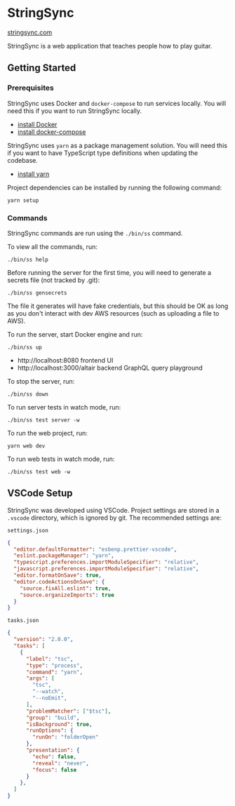 # StringSync

[stringsync.com](https://stringsync.com)

StringSync is a web application that teaches people how to play guitar.

## Getting Started

### Prerequisites

StringSync uses Docker and `docker-compose` to run services locally. You will need this if you want to run StringSync locally.

- [install Docker](https://docs.docker.com/install/)
- [install docker-compose](https://docs.docker.com/compose/install/)

StringSync uses `yarn` as a package management solution. You will need this if you want to have TypeScript type definitions when updating the codebase.

- [install yarn](https://yarnpkg.com/lang/en/docs/install/)

Project dependencies can be installed by running the following command:

```
yarn setup
```

### Commands

StringSync commands are run using the `./bin/ss` command.

To view all the commands, run:

```
./bin/ss help
```

Before running the server for the first time, you will need to generate a secrets file (not tracked by .git):

```
./bin/ss gensecrets
```

The file it generates will have fake credentials, but this should be OK as long as you don't interact with dev AWS resources (such as uploading a file to AWS).

To run the server, start Docker engine and run:

```
./bin/ss up
```

- http://localhost:8080 frontend UI
- http://localhost:3000/altair backend GraphQL query playground

To stop the server, run:

```
./bin/ss down
```

To run server tests in watch mode, run:

```
./bin/ss test server -w
```

To run the web project, run:

```
yarn web dev
```

To run web tests in watch mode, run:

```
./bin/ss test web -w
```

## VSCode Setup

StringSync was developed using VSCode. Project settings are stored in a `.vscode` directory, which is ignored by git. The recommended settings are:

`settings.json`

```json
{
  "editor.defaultFormatter": "esbenp.prettier-vscode",
  "eslint.packageManager": "yarn",
  "typescript.preferences.importModuleSpecifier": "relative",
  "javascript.preferences.importModuleSpecifier": "relative",
  "editor.formatOnSave": true,
  "editor.codeActionsOnSave": {
    "source.fixAll.eslint": true,
    "source.organizeImports": true
  }
}
```

`tasks.json`

```json
{
  "version": "2.0.0",
  "tasks": [
    {
      "label": "tsc",
      "type": "process",
      "command": "yarn",
      "args": [
        "tsc",
        "--watch",
        "--noEmit",
      ],
      "problemMatcher": ["$tsc"],
      "group": "build",
      "isBackground": true,
      "runOptions": {
        "runOn": "folderOpen"
      },
      "presentation": {
        "echo": false,
        "reveal": "never",
        "focus": false
      }
    },
  ]
}
```

